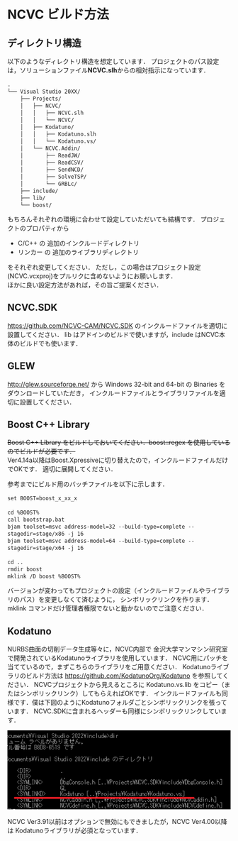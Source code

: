 # NCVC ビルド方法

## ディレクトリ構造
以下のようなディレクトリ構造を想定しています．
プロジェクトのパス設定は，ソリューションファイル**NCVC.slh**からの相対指示になっています．
```
.
└── Visual Studio 20XX/
    ├── Projects/
    │   ├── NCVC/
    │   │   ├── NCVC.slh
    │   │   └── NCVC/
    │   ├── Kodatuno/
    │   │   ├── Kodatuno.slh
    │   │   └── Kodatuno.vs/
    │   └── NCVC.Addin/
    │       ├── ReadJW/
    │       ├── ReadCSV/
    │       ├── SendNCD/
    │       ├── SolveTSP/
    │       └── GRBLc/
    ├── include/
    ├── lib/
    └── boost/
```
もちろんそれぞれの環境に合わせて設定していただいても結構です．
プロジェクトのプロパティから
- C/C++ の 追加のインクルードディレクトリ
- リンカー の 追加のライブラリディレクトリ

をそれぞれ変更してください．
ただし，この場合はプロジェクト設定(NCVC.vcxproj)をプルリクに含めないようにお願いします．  
ほかに良い設定方法があれば，その旨ご提案ください．

## NCVC.SDK
<https://github.com/NCVC-CAM/NCVC.SDK> のインクルードファイルを適切に設置してください．
lib はアドインのビルドで使いますが，include はNCVC本体のビルドでも使います．

## GLEW
<http://glew.sourceforge.net/> から Windows 32-bit and 64-bit の Binaries をダウンロードしていただき，
インクルードファイルとライブラリファイルを適切に設置してください．

## Boost C++ Library
~~Boost C++ Library をビルドしておいてください．boost::regex を使用しているのでビルドが必要です．~~  
Ver4.14a以降はBoost.Xpressiveに切り替えたので，インクルードファイルだけでOKです．
適切に展開してください．

参考までにビルド用のバッチファイルを以下に示します．

    set BOOST=boost_x_xx_x
    
    cd %BOOST%
    call bootstrap.bat
    bjam toolset=msvc address-model=32 --build-type=complete --stagedir=stage/x86 -j 16
    bjam toolset=msvc address-model=64 --build-type=complete --stagedir=stage/x64 -j 16
    
    cd ..
    rmdir boost
    mklink /D boost %BOOST%

バージョンが変わってもプロジェクトの設定（インクルードファイルやライブラリのパス）を変更しなくて済むように，
シンボリックリンクを作ります．
mklink コマンドだけ管理者権限でないと動かないのでご注意ください．

## Kodatuno
NURBS曲面の切削データ生成等々に，NCVC内部で
金沢大学マンマシン研究室で開発されているKodatunoライブラリを使用しています．
NCVC用にパッチを当てているので，まずこちらのライブラリをご用意ください．
Kodatunoライブラリのビルド方法は <https://github.com/KodatunoOrg/Kodatuno> を参照してください．
NCVCプロジェクトから見えるところに Kodatuno.vs.lib をコピー（またはシンボリックリンク）してもらえればOKです．
インクルードファイルも同様です．僕は下図のようにKodatunoフォルダごとシンボリックリンクを張っています．
NCVC.SDKに含まれるヘッダーも同様にシンボリックリンクしています．  
  
![KodatunoLink.png](./KodatunoLink.png)  
  
NCVC Ver3.91以前はオプションで無効にもできましたが，NCVC Ver4.00以降は Kodatunoライブラリが必須となっています．
